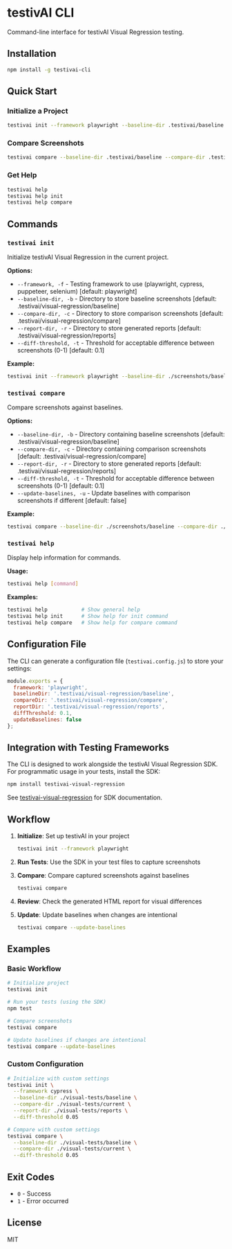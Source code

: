 # testivAI CLI

Command-line interface for testivAI Visual Regression testing.

## Installation

```bash
npm install -g testivai-cli
```

## Quick Start

### Initialize a Project

```bash
testivai init --framework playwright --baseline-dir .testivai/baseline
```

### Compare Screenshots

```bash
testivai compare --baseline-dir .testivai/baseline --compare-dir .testivai/compare
```

### Get Help

```bash
testivai help
testivai help init
testivai help compare
```

## Commands

### `testivai init`

Initialize testivAI Visual Regression in the current project.

**Options:**
- `--framework, -f` - Testing framework to use (playwright, cypress, puppeteer, selenium) [default: playwright]
- `--baseline-dir, -b` - Directory to store baseline screenshots [default: .testivai/visual-regression/baseline]
- `--compare-dir, -c` - Directory to store comparison screenshots [default: .testivai/visual-regression/compare]
- `--report-dir, -r` - Directory to store generated reports [default: .testivai/visual-regression/reports]
- `--diff-threshold, -t` - Threshold for acceptable difference between screenshots (0-1) [default: 0.1]

**Example:**
```bash
testivai init --framework playwright --baseline-dir ./screenshots/baseline --diff-threshold 0.05
```

### `testivai compare`

Compare screenshots against baselines.

**Options:**
- `--baseline-dir, -b` - Directory containing baseline screenshots [default: .testivai/visual-regression/baseline]
- `--compare-dir, -c` - Directory containing comparison screenshots [default: .testivai/visual-regression/compare]
- `--report-dir, -r` - Directory to store generated reports [default: .testivai/visual-regression/reports]
- `--diff-threshold, -t` - Threshold for acceptable difference between screenshots (0-1) [default: 0.1]
- `--update-baselines, -u` - Update baselines with comparison screenshots if different [default: false]

**Example:**
```bash
testivai compare --baseline-dir ./screenshots/baseline --compare-dir ./screenshots/current --update-baselines
```

### `testivai help`

Display help information for commands.

**Usage:**
```bash
testivai help [command]
```

**Examples:**
```bash
testivai help           # Show general help
testivai help init      # Show help for init command
testivai help compare   # Show help for compare command
```

## Configuration File

The CLI can generate a configuration file (`testivai.config.js`) to store your settings:

```javascript
module.exports = {
  framework: 'playwright',
  baselineDir: '.testivai/visual-regression/baseline',
  compareDir: '.testivai/visual-regression/compare',
  reportDir: '.testivai/visual-regression/reports',
  diffThreshold: 0.1,
  updateBaselines: false
};
```

## Integration with Testing Frameworks

The CLI is designed to work alongside the testivAI Visual Regression SDK. For programmatic usage in your tests, install the SDK:

```bash
npm install testivai-visual-regression
```

See [testivai-visual-regression](https://www.npmjs.com/package/testivai-visual-regression) for SDK documentation.

## Workflow

1. **Initialize**: Set up testivAI in your project
   ```bash
   testivai init --framework playwright
   ```

2. **Run Tests**: Use the SDK in your test files to capture screenshots

3. **Compare**: Compare captured screenshots against baselines
   ```bash
   testivai compare
   ```

4. **Review**: Check the generated HTML report for visual differences

5. **Update**: Update baselines when changes are intentional
   ```bash
   testivai compare --update-baselines
   ```

## Examples

### Basic Workflow

```bash
# Initialize project
testivai init

# Run your tests (using the SDK)
npm test

# Compare screenshots
testivai compare

# Update baselines if changes are intentional
testivai compare --update-baselines
```

### Custom Configuration

```bash
# Initialize with custom settings
testivai init \
  --framework cypress \
  --baseline-dir ./visual-tests/baseline \
  --compare-dir ./visual-tests/current \
  --report-dir ./visual-tests/reports \
  --diff-threshold 0.05

# Compare with custom settings
testivai compare \
  --baseline-dir ./visual-tests/baseline \
  --compare-dir ./visual-tests/current \
  --diff-threshold 0.05
```

## Exit Codes

- `0` - Success
- `1` - Error occurred

## License

MIT
